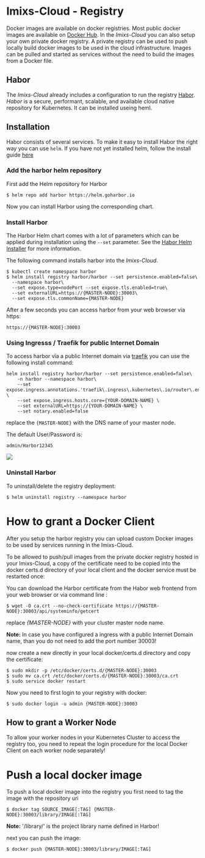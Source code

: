 # Imixs-Cloud - Registry

Docker images are available on docker registries. Most public docker images are available on [Docker Hub](https://hub.docker.com/). In the _Imixs-Cloud_  you can also setup your own private docker registry.
A private registry can be used to push locally build docker images to be used in the cloud infrastructure. Images can be pulled and started as services without the need to build the images from a Docker file.


## Habor

The _Imixs-Cloud_ already includes a configuration to run the registry [Habor](https://goharbor.io/).
_Habor_ is a secure, performant, scalable, and available cloud native repository for Kubernetes. It can be installed useing heml.


## Installation

Habor consists of several services. To make it easy to install Habor the right way you can use `helm`. If you have not yet installed helm, follow the install guide [here](../tools/helm/README.md)

### Add the harbor helm repository

First add the Helm repository for Harbor

	$ helm repo add harbor https://helm.goharbor.io

Now you can install Harbor using the corresponding chart. 


### Install Harbor 

The Harbor Helm chart comes with a lot of parameters which can be applied during installation using the `--set` parameter. See the [Habor Helm Installer](https://github.com/goharbor/harbor-helm) for more information.

The following command installs harbor into the _Imixs-Cloud_. 
	
	$ kubectl create namespace harbor
	$ helm install registry harbor/harbor --set persistence.enabled=false\
	  --namespace harbor\
	  --set expose.type=nodePort --set expose.tls.enabled=true\
	  --set externalURL=https://{MASTER-NODE}:30003\
	  --set expose.tls.commonName={MASTER-NODE}

After a few seconds you can access harbor from your web browser via https:

	https://{MASTER-NODE}:30003
	  
	  
### Using Ingresss / Traefik for public Internet Domain

To access harbor via a public Internet domain via [traefik](./INGRESS.md) you can use the following install command:

	helm install registry harbor/harbor --set persistence.enabled=false\
	    -n harbor --namespace harbor\
	    --set expose.ingress.annotations.'traefik\.ingress\.kubernetes\.io/router\.entrypoints'=websecure \
	    --set expose.ingress.hosts.core={YOUR-DOMAIN-NAME} \
	    --set externalURL=https://{YOUR-DOMAIN-NAME} \
	    --set notary.enabled=false

replace the `{MASTER-NODE}` with the DNS name of your master node. 

	
The default User/Password is:

	admin/Harbor12345
	
<img src="./images/harbor.png" />
	
### Uninstall Harbor	

To uninstall/delete the registry deployment:

	$ helm uninstall registry --namespace harbor

	


# How to grant a Docker Client

After you setup the harbor registry you can upload custom Docker images to be used by services running in the Imixs-Cloud. 

To  be allowed to push/pull images from the private docker registry hosted in your Imixs-Cloud, a copy of the certificate need to be copied into the docker certs.d directory of your local client and the docker service must be restarted once:

You can download the Harbor certificate from the Habor web frontend from your web browser or via command line :

	$ wget -O ca.crt --no-check-certificate https://{MASTER-NODE}:30003/api/systeminfo/getcert

replace *{MASTER-NODE}* with your cluster master node name.

**Note:** In case you have configured a ingress with a public Internet Domain name, than you do not need to add the port number 30003!

now create a new directly in your local docker/certs.d directory and copy the certificate:

	$ sudo mkdir -p /etc/docker/certs.d/{MASTER-NODE}:30003
	$ sudo mv ca.crt /etc/docker/certs.d/{MASTER-NODE}:30003/ca.crt
	$ sudo service docker restart
	
Now you need to first login to your registry with docker:

	$ sudo docker login -u admin {MASTER-NODE}:30003


## How to grant a Worker Node

To allow your worker nodes in your Kubernetes Cluster to access the registry too, you need to repeat the login procedure for the local Docker Client on each worker node separately!	
	

# Push a local docker image

To push a local docker image into the registry you first need to tag the image with the repository uri

	$ docker tag SOURCE_IMAGE[:TAG] {MASTER-NODE}:30003/library/IMAGE[:TAG]

**Note:** '/library/' is the project library name defined in Harbor!

next you can push the image:


	$ docker push {MASTER-NODE}:30003/library/IMAGE[:TAG]	
	
	
